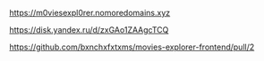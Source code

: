 https://m0viesexpl0rer.nomoredomains.xyz

https://disk.yandex.ru/d/zxGAo1ZAAgcTCQ

https://github.com/bxnchxfxtxms/movies-explorer-frontend/pull/2